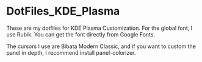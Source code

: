 # DotFiles_KDE_Plasma
These are my dotfiles for KDE Plasma Customization.
For the global font, I use Rubik. You can get the font directly from Google Fonts.

The cursors I use are Bibata Modern Classic, and if you want to custom the panel in depth, I recommend install panel-colorizer.

